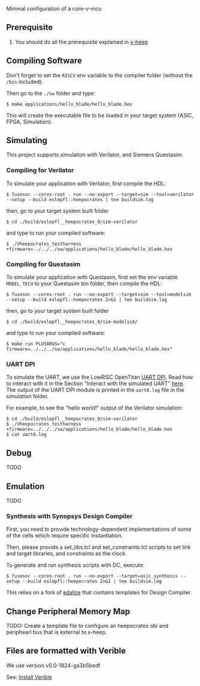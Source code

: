 Minimal configuration of a core-v-mcu

## Prerequisite

1. You should do all the prerequisite explained in [x-heep](https://github.com/esl-epfl/x-heep)

## Compiling Software

Don't forget to set the `RISCV` env variable to the compiler folder (without the `/bin` included).

Then go to the `./sw` folder and type:

```
$ make applications/hello_blade/hello_blade.hex
```

This will create the executable file to be loaded in your target system (ASIC, FPGA, Simulation).

## Simulating

This project supports simulation with Verilator, and Siemens Questasim.

### Compiling for Verilator

To simulate your application with Verilator, first compile the HDL:

```
$ fusesoc --cores-root . run --no-export --target=sim --tool=verilator --setup --build eslepfl::heepocrates | tee buildsim.log
```

then, go to your target system built folder

```
$ cd ./build/eslepfl__heepocrates_0/sim-verilator
```

and type to run your compiled software:

```
$ ./Vheepocrates_testharness +firmware=../../../sw/applications/hello_blade/hello_blade.hex
```

### Compiling for Questasim

To simulate your application with Questasim, first set the env variable `MODEL_TECH` to your Questasim bin folder, then compile the HDL:

```
$ fusesoc --cores-root . run --no-export --target=sim --tool=modelsim --setup --build eslepfl::heepocrates 2>&1 | tee buildsim.log
```

then, go to your target system built folder

```
$ cd ./build/eslepfl__heepocrates_0/sim-modelsim/
```

and type to run your compiled software:

```
$ make run PLUSARGS="c firmware=../../../sw/applications/hello_blade/hello_blade.hex"
```

### UART DPI

To simulate the UART, we use the LowRISC OpenTitan [UART DPI](https://github.com/lowRISC/opentitan/tree/master/hw/dv/dpi/uartdpi).
Read how to interact with it in the Section "Interact with the simulated UART" [here](https://docs.opentitan.org/doc/ug/getting_started_verilator/).
The output of the UART DPI module is printed in the `uart0.log` file in the simulation folder.

For example, to see the "hello world!" output of the Verilator simulation:

```
$ cd ./build/eslepfl__heepocrates_0/sim-verilator
$ ./Vheepocrates_testharness +firmware=../../../sw/applications/hello_blade/hello_blade.hex
$ cat uart0.log
```
## Debug

TODO

## Emulation

TODO

### Synthesis with Synopsys Design Compiler

First, you need to provide technology-dependent implementations of some of the cells which require specific instantiation.

Then, please provide a set_libs.tcl and set_constraints.tcl scripts to set link and target libraries, and constraints as the clock.

To generate and run synthesis scripts with DC, execute:

```
$ fusesoc --cores-root . run --no-export --target=asic_synthesis --setup --build eslepfl::heepocrates 2>&1 | tee buildsim.log
```

This relies on a fork of [edalize](https://github.com/davideschiavone/edalize) that contains templates for Design Compiler.

## Change Peripheral Memory Map

TODO: Create a template file to configure an heepocrates obi and periphearl bus that is external to x-heep.

## Files are formatted with Verible

We use version v0.0-1824-ga3b5bedf

See: [Install Verible](https://docs.opentitan.org/doc/ug/install_instructions/)
